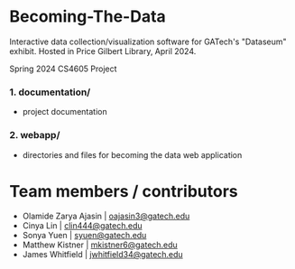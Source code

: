 # Becoming-The-Data
Interactive data collection/visualization software for GATech's "Dataseum" exhibit. 
Hosted in Price Gilbert Library, April 2024.

Spring 2024 CS4605 Project

### 1. documentation/

- project documentation

### 2. webapp/

- directories and files for becoming the data web application

# Team members / contributors

- Olamide Zarya Ajasin | oajasin3@gatech.edu
- Cinya Lin | clin444@gatech.edu
- Sonya Yuen | syuen@gatech.edu
- Matthew Kistner | mkistner6@gatech.edu
- James Whitfield | jwhitfield34@gatech.edu
